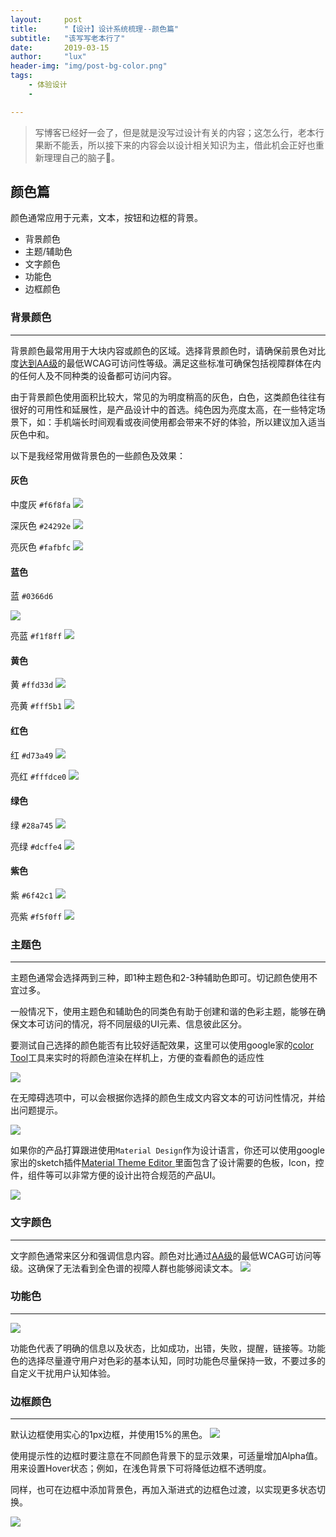 ```yaml
---
layout:     post
title:      "【设计】设计系统梳理--颜色篇"
subtitle:   "该写写老本行了"
date:       2019-03-15
author:     "lux"
header-img: "img/post-bg-color.png"
tags:
    - 体验设计
    - 

---
```


> 写博客已经好一会了，但是就是没写过设计有关的内容；这怎么行，老本行果断不能丢，所以接下来的内容会以设计相关知识为主，借此机会正好也重新理理自己的脑子🧠。


## 颜色篇

颜色通常应用于元素，文本，按钮和边框的背景。
* 背景颜色
* 主题/辅助色
* 文字颜色
* 功能色
* 边框颜色

### 背景颜色
---
背景颜色最常用用于大块内容或颜色的区域。选择背景颜色时，请确保前景色对比度[达到AA级](https://www.w3.org/TR/UNDERSTANDING-WCAG20/visual-audio-contrast-contrast.html)的最低WCAG可访问性等级。满足这些标准可确保包括视障群体在内的任何人及不同种类的设备都可访问内容。

由于背景颜色使用面积比较大，常见的为明度稍高的灰色，白色，这类颜色往往有很好的可用性和延展性，是产品设计中的首选。纯色因为亮度太高，在一些特定场景下，如：手机端长时间观看或夜间使用都会带来不好的体验，所以建议加入适当灰色中和。

以下是我经常用做背景色的一些颜色及效果：

#### 灰色
中度灰 ```#f6f8fa```
![](https://ws1.sinaimg.cn/large/e66b0ffcly1g13a6x0srsj208w03w3y9.jpg)

深灰色 ```#24292e```
![](https://ws1.sinaimg.cn/large/e66b0ffcly1g13a770tsqj208w03w3y9.jpg)

亮灰色 ```#fafbfc```
![](https://ws1.sinaimg.cn/large/e66b0ffcly1g13a6xctpej208w03w3y9.jpg)

#### 蓝色
蓝 ```#0366d6```  

![](https://ws1.sinaimg.cn/large/e66b0ffcly1g13a779wl5j208w03w3y9.jpg) 

亮蓝 ```#f1f8ff```
![](https://ws1.sinaimg.cn/large/e66b0ffcly1g13a776925j208w03w3y9.jpg)



#### 黄色
黄 ```#ffd33d```
![](https://ws1.sinaimg.cn/large/e66b0ffcly1g13a73fojej208w03w3y9.jpg)

亮黄 ```#fff5b1```
![](https://ws1.sinaimg.cn/large/e66b0ffcly1g13a73c2hvj208w03w3y9.jpg)

#### 红色
红 ```#d73a49```
![](https://ws1.sinaimg.cn/large/e66b0ffcly1g13a6x7p86j208w03w3y9.jpg)

亮红 ```#fffdce0```
![](https://ws1.sinaimg.cn/large/e66b0ffcly1g13a6x4gxrj208w03w3y9.jpg)

#### 绿色
绿 ```#28a745```
![](https://ws1.sinaimg.cn/large/e66b0ffcly1g13a72yraij208w03w3y9.jpg)

亮绿 ```#dcffe4```
![](https://ws1.sinaimg.cn/large/e66b0ffcly1g13a6xgnx4j208w03w3y9.jpg)

#### 紫色
紫 ```#6f42c1```
![](https://ws1.sinaimg.cn/large/e66b0ffcly1g13a7376w8j208w03w3y9.jpg)

亮紫 ```#f5f0ff```
![](https://ws1.sinaimg.cn/large/e66b0ffcly1g13a732u86j208w03w3y9.jpg)


### 主题色
---
主题色通常会选择两到三种，即1种主题色和2-3种辅助色即可。切记颜色使用不宜过多。

一般情况下，使用主题色和辅助色的同类色有助于创建和谐的色彩主题，能够在确保文本可访问的情况，将不同层级的UI元素、信息彼此区分。

要测试自己选择的颜色能否有比较好适配效果，这里可以使用google家的[color Tool](https://material.io/tools/color/#!/?view.left=0&view.right=0&primary.color=C62828)工具来实时的将颜色渲染在样机上，方便的查看颜色的适应性

![](https://ws1.sinaimg.cn/large/e66b0ffcly1g1871ip67wj20zr0l7kbe.jpg)

在无障碍选项中，可以会根据你选择的颜色生成文内容文本的可访问性情况，并给出问题提示。

![](https://ws1.sinaimg.cn/large/e66b0ffcly1g1873bwve0j20zr0l7wyq.jpg)

如果你的产品打算跟进使用```Material Design```作为设计语言，你还可以使用google家出的sketch插件[Material Theme Editor ](https://material.io/tools/theme-editor/)里面包含了设计需要的色板，Icon，控件，组件等可以非常方便的设计出符合规范的产品UI。

![](https://ws1.sinaimg.cn/large/e66b0ffcly1g187g4argtg211j0ganpf.gif)


### 文字颜色
---
文字颜色通常来区分和强调信息内容。颜色对比通过[AA级](https://www.w3.org/TR/UNDERSTANDING-WCAG20/visual-audio-contrast-contrast.html)的最低WCAG可访问等级。这确保了无法看到全色谱的视障人群也能够阅读文本。
![](https://ws1.sinaimg.cn/large/e66b0ffcly1g13cjg4atcj21cr0wdn26.jpg)


### 功能色
---
![](https://ws1.sinaimg.cn/large/e66b0ffcly1g13k5v67dpj20nu0eg3yy.jpg)

功能色代表了明确的信息以及状态，比如成功，出错，失败，提醒，链接等。功能色的选择尽量遵守用户对色彩的基本认知，同时功能色尽量保持一致，不要过多的自定义干扰用户认知体验。

### 边框颜色
---
默认边框使用实心的1px边框，并使用15%的黑色。
![](https://ws1.sinaimg.cn/large/e66b0ffcly1g13lg06oo6j20nu0egdg4.jpg)


使用提示性的边框时要注意在不同颜色背景下的显示效果，可适量增加Alpha值。用来设置Hover状态；例如，在浅色背景下可将降低边框不透明度。

同样，也可在边框中添加背景色，再加入渐进式的边框色过渡，以实现更多状态切换。

![](https://ws1.sinaimg.cn/large/e66b0ffcly1g13mczg0xnj20nu0egjro.jpg)

